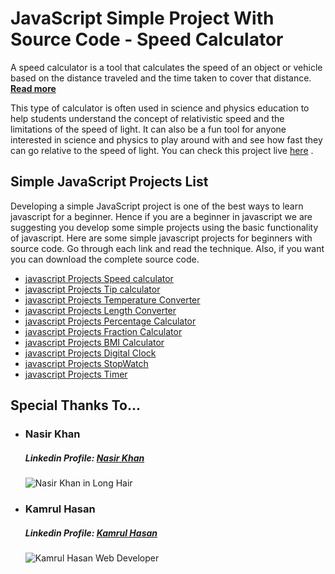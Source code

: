 <h1>JavaScript Simple Project With Source Code - Speed Calculator</h1>
<p>A speed calculator is a tool that calculates the speed of an object or vehicle based on the distance traveled and the time taken to cover that distance.
<a target="_blank" href="https://www.insidethediv.com/javascript-simple-projects-with-source-code-speed-calculator"><b>Read more</b></a>
</p>

<p>
This type of calculator is often used in science and physics education to help students understand the concept of relativistic speed and the limitations of the speed of light. 
It can also be a fun tool for anyone interested in science and physics to play around with and see how fast they can go relative to the speed of light.
You can check this project live <a target="_blank" href="https://toolbot.net/speed-calculator">here</a> .</p>

<h2>Simple JavaScript Projects List</h2>

<p>
    Developing a simple JavaScript project is one of the best ways to learn javascript for a beginner. Hence if you are a beginner in javascript we are suggesting you develop some simple projects using the basic functionality of javascript. Here are some simple javascript projects for beginners with source code. Go through each link and read the technique. Also, if you want you can download the complete source code.
</p>
<ul>
    <li><a target="_blank" href="https://insidethediv.com/javascript-simple-projects-with-source-code-speed-calculator">javascript Projects Speed calculator</a></li>
    <li><a target="_blank" href="https://insidethediv.com/javascript-simple-projects-with-source-code-tip-calculator">javascript Projects Tip calculator</a></li>
    <li><a target="_blank" href="https://insidethediv.com/javascript-simple-projects-with-source-code-temperature-converter">javascript Projects Temperature Converter</a></li>
    <li><a target="_blank" href="https://insidethediv.com/javascript-simple-projects-with-source-code-length-converter">javascript Projects Length Converter</a></li>
    <li><a target="_blank" href="https://insidethediv.com/javascript-simple-projects-with-source-code-percentage-calculator">javascript Projects Percentage Calculator</a></li>
    <li><a target="_blank" href="https://insidethediv.com/javascript-simple-projects-with-source-code-fraction-calculator">javascript Projects Fraction Calculator</a></li>
    <li><a target="_blank" href="https://insidethediv.com/javascript-simple-projects-with-source-code-bmi-calculator">javascript Projects BMI Calculator</a></li>
    <li><a target="_blank" href="https://insidethediv.com/javascript-simple-projects-online-digital-clock-with-seconds">javascript Projects Digital Clock</a></li>
    <li><a target="_blank" href="https://insidethediv.com/javascript-simple-projects-beginners-online-stopwatch-full-screen">javascript Projects StopWatch</a></li>
    <li><a target="_blank" href="https://insidethediv.com/javascript-projects-for-beginners-with-source-code-online-timer-app">javascript Projects Timer</a></li>
</ul>

<h2>Special Thanks To...</h2>
<ul>
    <li>
        <h3>Nasir Khan</h3>
        <h5>Linkedin Profile: <a href="https://www.linkedin.com/in/nasir-khan-922617212/">Nasir Khan</a></h5>
        <img src="https://www.insidethediv.com/public/assets/admin/img/post/nasir-khan-in-logn-hair.jpg" alt="Nasir Khan in Long Hair">
    </li>
    <li>
        <h3>Kamrul Hasan</h3>
        <h5>Linkedin Profile: <a href="https://www.linkedin.com/in/kamrul-hasan100/">Kamrul Hasan</a></h5>
        <img src="https://www.insidethediv.com/public/assets/admin/img/post/Author-Kamrul-Hasan.jpg" alt="Kamrul Hasan Web Developer">
    </li>
</ul>